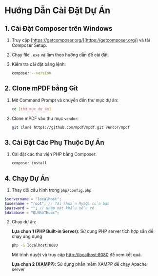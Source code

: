 # Hướng Dẫn Cài Đặt Dự Án

## 1. Cài Đặt Composer trên Windows
1. Truy cập [https://getcomposer.org/](https://getcomposer.org/) và tải Composer Setup.
2. Chạy file `.exe` và làm theo hướng dẫn để cài đặt.
3. Kiểm tra cài đặt bằng lệnh:

    ```bash
    composer --version
    ```

## 2. Clone mPDF bằng Git
1. Mở Command Prompt và chuyển đến thư mục dự án:
    ```bash
    cd [thư_mục_dự_án]
    ```
2. Clone mPDF vào thư mục `vendor`:
    ```bash
    git clone https://github.com/mpdf/mpdf.git vendor/mpdf
    ```

## 3. Cài Đặt Các Phụ Thuộc Dự Án
1. Cài đặt các thư viện PHP bằng Composer:
    ```bash
    composer install
    ```

## 4. Chạy Dự Án
1. Thay đổi cấu hình trong `php/config.php`
```php
$servername = "localhost";  
$username = "root"; // Tài khoản MySQL của bạn 
$password = ""; // Nhập mật khẩu nếu có
$database = "QLNhaThuoc";  
```
2. Chạy dự án:

   **Lựa chọn 1 (PHP Built-in Server)**: Sử dụng PHP server tích hợp sẵn để chạy ứng dụng
    ```bash
    php -S localhost:8080
    ```
    Mở trình duyệt và truy cập [http://localhost:8080](http://localhost:8000) để xem kết quả.

   **Lựa chọn 2 (XAMPP)**: Sử dụng phần mềm XAMPP để chạy Apache server
